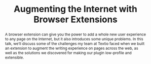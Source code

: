 ---
title: "Augmenting the Internet with Browser Extensions"
speaker: Shannon Capper
event: CascadiaJS 2018
tags: ["browser", "extensions"]
abstract: "A browser extension can give you the power to add a whole new user experience to any page on the Internet, but it also introduces some unique problems. In this talk, we’ll discuss some of the challenges my team at Textio faced when we built an extension to augment the writing experience on pages across the web, as well as the solutions we discovered for making our plugin low-profile and extensible."
ytId: OguVJXIbHdU
layout: talk
---